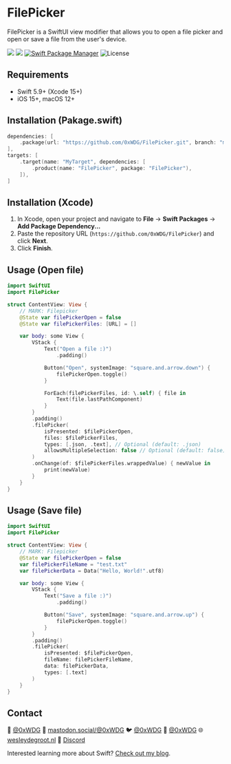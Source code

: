 # FilePicker

FilePicker is a SwiftUI view modifier that allows you to open a file picker and open or save a file from the user's device.

[![](https://img.shields.io/endpoint?url=https%3A%2F%2Fswiftpackageindex.com%2Fapi%2Fpackages%2F0xWDG%2FFilePicker%2Fbadge%3Ftype%3Dplatforms)](https://swiftpackageindex.com/0xWDG/FilePicker)
[![](https://img.shields.io/endpoint?url=https%3A%2F%2Fswiftpackageindex.com%2Fapi%2Fpackages%2F0xWDG%2FFilePicker%2Fbadge%3Ftype%3Dswift-versions)](https://swiftpackageindex.com/0xWDG/FilePicker)
[![Swift Package Manager](https://img.shields.io/badge/SPM-compatible-brightgreen.svg)](https://swift.org/package-manager)
![License](https://img.shields.io/github/license/0xWDG/FilePicker)

## Requirements

- Swift 5.9+ (Xcode 15+)
- iOS 15+, macOS 12+

## Installation (Pakage.swift)

```swift
dependencies: [
    .package(url: "https://github.com/0xWDG/FilePicker.git", branch: "main"),
],
targets: [
    .target(name: "MyTarget", dependencies: [
        .product(name: "FilePicker", package: "FilePicker"),
    ]),
]
```

## Installation (Xcode)

1. In Xcode, open your project and navigate to **File** → **Swift Packages** → **Add Package Dependency...**
2. Paste the repository URL (`https://github.com/0xWDG/FilePicker`) and click **Next**.
3. Click **Finish**.

## Usage (Open file)

```swift
import SwiftUI
import FilePicker

struct ContentView: View {
    // MARK: Filepicker
    @State var filePickerOpen = false
    @State var filePickerFiles: [URL] = []

    var body: some View {
        VStack {
            Text("Open a file :)")
                .padding()

            Button("Open", systemImage: "square.and.arrow.down") {
                filePickerOpen.toggle()
            }

            ForEach(filePickerFiles, id: \.self) { file in
                Text(file.lastPathComponent)
            }
        }
        .padding()
        .filePicker(
            isPresented: $filePickerOpen,
            files: $filePickerFiles,
            types: [.json, .text], // Optional (default: .json)
            allowsMultipleSelection: false // Optional (default: false)
        )
        .onChange(of: $filePickerFiles.wrappedValue) { newValue in
            print(newValue)
        }
    }
}
```

## Usage (Save file)

```swift
import SwiftUI
import FilePicker

struct ContentView: View {
    // MARK: Filepicker
    @State var filePickerOpen = false
    var filePickerFileName = "test.txt"
    var filePickerData = Data("Hello, World!".utf8)

    var body: some View {
        VStack {
            Text("Save a file :)")
                .padding()

            Button("Save", systemImage: "square.and.arrow.up") {
                filePickerOpen.toggle()
            }
        }
        .padding()
        .filePicker(
            isPresented: $filePickerOpen,
            fileName: filePickerFileName,
            data: filePickerData,
            types: [.text]
        )
    }
}
```

## Contact

🦋 [@0xWDG](https://bsky.app/profile/0xWDG.bsky.social)
🐘 [mastodon.social/@0xWDG](https://mastodon.social/@0xWDG)
🐦 [@0xWDG](https://x.com/0xWDG)
🧵 [@0xWDG](https://www.threads.net/@0xWDG)
🌐 [wesleydegroot.nl](https://wesleydegroot.nl)
🤖 [Discord](https://discordapp.com/users/918438083861573692)

Interested learning more about Swift? [Check out my blog](https://wesleydegroot.nl/blog/).
